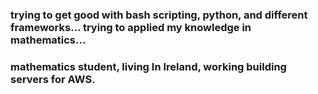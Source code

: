 ### trying to get good with bash scripting, python, and different frameworks... trying to applied my knowledge in mathematics...
### mathematics student, living In Ireland, working building servers for AWS.
 
<!--
**osiarap55/osiarap55** is a ✨ _special_ ✨ repository because its `README.md` (this file) appears on your GitHub profile.

Here are some ideas to get you started:

###- 🔭 I’m currently working on anything... looking for job but not much stress
###- 🌱 I’m currently learning programming, linux, configs...
- 👯 I’m looking to collaborate on ...
- 🤔 I’m looking for help with ...
- 💬 Ask me about ...
- 📫 How to reach me: ...
- 😄 Pronouns: ...
- ⚡ Fun fact: ...
-->
